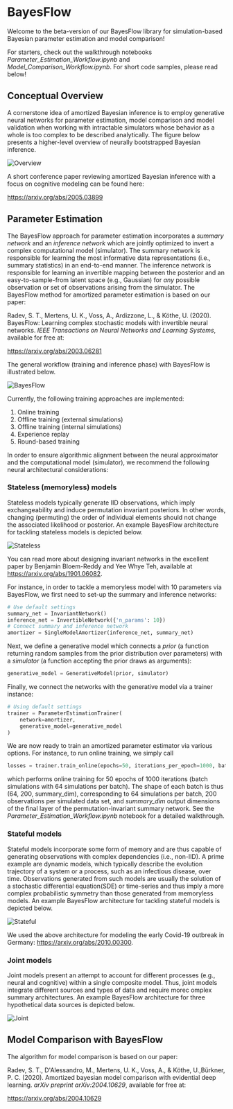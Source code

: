 # BayesFlow
Welcome to the beta-version of our BayesFlow library for simulation-based Bayesian parameter estimation and model comparison!

For starters, check out the walkthrough notebooks *Parameter_Estimation_Workflow.ipynb* and *Model_Comparison_Workflow.ipynb*. For short code samples, please read below!

## Conceptual Overview

A cornerstone idea of amortized Bayesian inference is to employ generative neural networks for parameter estimation, model comparison and model validation
when working with intractable simulators whose behavior as a whole is too complex to be described analytically. The figure below presents a higher-level overview of neurally bootstrapped Bayesian inference. 

![Overview](https://github.com/stefanradev93/BayesFlow/blob/master/img/high_level_framework.png)

A short conference paper reviewing amortized Bayesian inference with a focus on cognitive modeling can be found here:

https://arxiv.org/abs/2005.03899

## Parameter Estimation

The BayesFlow approach for parameter estimation incorporates a *summary network* and an *inference network* which are jointly optimized to invert a complex computational model (simulator). The summary network is responsible for learning the most informative data representations (i.e., summary statistics) in an end-to-end manner. The inference network is responsible for learning an invertible mapping between the posterior and an easy-to-sample-from latent space (e.g., Gaussian) for *any* possible observation or set of observations arising from the simulator. The BayesFlow method for amortized parameter estimation is based on our paper:

Radev, S. T., Mertens, U. K., Voss, A., Ardizzone, L., & Köthe, U. (2020). BayesFlow: Learning complex stochastic models with invertible neural networks. <em>IEEE Transactions on Neural Networks and Learning Systems</em>, available for free at:

https://arxiv.org/abs/2003.06281

The general workflow (training and inference phase) with BayesFlow is illustrated below.

![BayesFlow](https://github.com/stefanradev93/BayesFlow/blob/master/img/BayesFlow.png)

Currently, the following training approaches are implemented:
1. Online training
2. Offline training (external simulations)
3. Offline training (internal simulations)
4. Experience replay
5. Round-based training

In order to ensure algorithmic alignment between the neural approximator and the computational model (simulator), we recommend the following neural architectural considerations:

### Stateless (memoryless) models
Stateless models typically generate IID observations, which imply exchangeability and induce permutation invariant posteriors. In other words, changing (permuting) the order of individual elements should not change the associated likelihood or posterior. An example BayesFlow architecture for tackling stateless models is depicted below.

![Stateless](https://github.com/stefanradev93/BayesFlow/blob/master/img/Stateless_Models.png)

You can read more about designing invariant networks in the excellent paper by Benjamin Bloem-Reddy and Yee Whye Teh, available at https://arxiv.org/abs/1901.06082.

For instance, in order to tackle a memoryless model with 10 parameters via BayesFlow, we first need to set-up the summary and inference networks:
```python
# Use default settings
summary_net = InvariantNetwork()
inference_net = InvertibleNetwork({'n_params': 10})
# Connect summary and inference network
amortizer = SingleModelAmortizer(inference_net, summary_net)
```
Next, we define a generative model which connects a *prior* (a function returning random samples from the prior distribution over parameters) with a *simulator* (a function accepting the prior draws as arguments):
```python
generative_model = GenerativeModel(prior, simulator)
```
Finally, we connect the networks with the generative model via a trainer instance:
```python
# Using default settings
trainer = ParameterEstimationTrainer(
    network=amortizer, 
    generative_model=generative_model
)
```
We are now ready to train an amortized parameter estimator via various options. For instance, to run online training, we simply call
```python
losses = trainer.train_online(epochs=50, iterations_per_epoch=1000, batch_size=64, n_obs=200)
```
which performs online training for 50 epochs of 1000 iterations (batch simulations with 64 simulations per batch). The shape of each batch is thus (64, 200, summary_dim), corresponding to 64 simulations per batch, 200 observations per simulated data set, and *summary_dim* output dimensions of the final layer of the permutation-invariant summary network. See the *Parameter_Estimation_Workflow.ipynb* notebook for a detailed walkthrough. 

### Stateful models
Stateful models incorporate some form of memory and are thus capable of generating observations with complex dependencies (i.e., non-IID). A prime example are dynamic models, which typically describe the evolution trajectory of a system or a process, such as an infectious disease, over time. Observations generated from such models are usually the solution of a stochastic differential equation(SDE) or time-series and thus imply a more complex probabilistic symmetry than those generated from memoryless models. An example BayesFlow architecture for tackling stateful models is depicted below.

![Stateful](https://github.com/stefanradev93/BayesFlow/blob/master/img/Stateful_Models.png)

We used the above architecture for modeling the early Covid-19 outbreak in Germany: https://arxiv.org/abs/2010.00300.

### Joint models
Joint models present an attempt to account for different processes (e.g., neural and cognitive) within a single composite model. Thus, joint models integrate different sources and types of data and require morec omplex summary architectures. An example BayesFlow architecture for three hypothetical data sources is depicted below.

![Joint](https://github.com/stefanradev93/BayesFlow/blob/master/img/Joint_Models.png)

## Model Comparison with BayesFlow

The algorithm for model comparison is based on our paper:

Radev, S. T., D'Alessandro, M., Mertens, U. K., Voss, A., & Köthe, U.,Bürkner, P. C. (2020). Amortized bayesian model comparison with evidential deep learning. <em>arXiv preprint arXiv:2004.10629</em>, available for free at:

https://arxiv.org/abs/2004.10629
